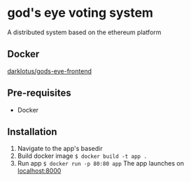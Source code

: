 # god's eye voting system

A distributed system based on the ethereum platform

## Docker

[darklotus/gods-eye-frontend](https://docker.io/darklotus/gods-eye-frontend)

## Pre-requisites
 * Docker

## Installation

1. Navigate to the app's basedir
2. Build docker image ```$ docker build -t app .```
3. Run app ```$ docker run -p 80:80 app```
The app launches on [localhost:8000](http://localhost)
